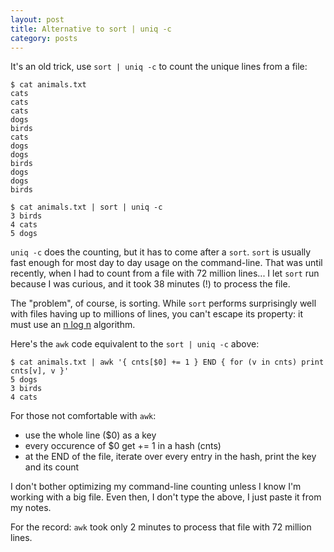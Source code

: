 ```yaml
---
layout: post
title: Alternative to sort | uniq -c
category: posts
---
```


It's an old trick, use `sort | uniq -c` to count the unique lines from a file:

    $ cat animals.txt
    cats
    cats
    cats
    dogs
    birds
    cats
    dogs
    dogs
    birds
    dogs
    dogs
    birds

    $ cat animals.txt | sort | uniq -c
    3 birds
    4 cats
    5 dogs

`uniq -c` does the counting, but it has to come after a `sort`. `sort` is
usually fast enough for most day to day usage on the command-line. That was
until recently, when I had to count from a file with 72 million lines... I let
`sort` run because I was curious, and it took 38 minutes (!) to process the file.

The "problem", of course, is sorting. While `sort` performs surprisingly well with files
having up to millions of lines, you can't escape its property: it must use an
[n log n](http://en.wikipedia.org/wiki/Sorting_algorithm) algorithm.

Here's the `awk` code equivalent to the `sort | uniq -c` above:

    $ cat animals.txt | awk '{ cnts[$0] += 1 } END { for (v in cnts) print cnts[v], v }'
    5 dogs
    3 birds
    4 cats

For those not comfortable with `awk`:

* use the whole line ($0) as a key
* every occurence of $0 get += 1 in a hash (cnts)
* at the END of the file, iterate over every entry in the hash, print the key and its count

I don't bother optimizing my command-line counting unless I know I'm working
with a big file. Even then, I don't type the above, I just paste it from my
notes.

For the record: `awk` took only 2 minutes to process that file with 72 million lines.

